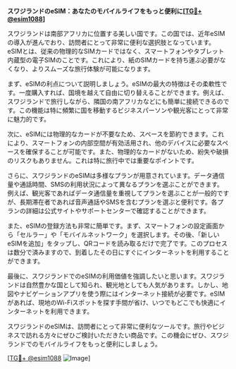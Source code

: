 **スワジランドのeSIM：あなたのモバイルライフをもっと便利に[[TG💪+ @esim1088](https://t.me/s/esim1088)]**

スワジランドは南部アフリカに位置する美しい国です。この国では、近年eSIMの導入が進んでおり、訪問者にとって非常に便利な選択肢となっています。eSIMとは、従来の物理的なSIMカードではなく、スマートフォンやタブレット内蔵型の電子SIMのことです。これにより、紙のSIMカードを持ち運ぶ必要がなくなり、よりスムーズな旅行体験が可能になります。

まず、eSIMの利点について説明しましょう。eSIMの最大の特徴はその柔軟性です。一度購入すれば、国境を越えて自由に切り替えることができます。例えば、スワジランドで旅行しながら、隣国の南アフリカなどにも簡単に接続できるのです。この機能は特に頻繁に国を移動するビジネスパーソンや観光客にとって非常に魅力的です。

次に、eSIMには物理的なカードが不要なため、スペースを節約できます。これにより、スマートフォンの内部空間が有効活用され、他のデバイスに必要なスペースを確保することが可能です。また、物理的なカードがないため、紛失や破損のリスクもありません。これは特に旅行中では重要なポイントです。

さらに、スワジランドのeSIMは多様なプランが用意されています。データ通信量や通話時間、SMSの利用状況によって異なるプランを選ぶことができます。例えば、観光客であればデータ通信量を重視してプランを選ぶことが一般的ですが、長期滞在者であれば音声通話やSMSを含むプランを選ぶと便利です。各プランの詳細は公式サイトやサポートセンターで確認することができます。

また、eSIMの登録方法も非常に簡単です。まず、スマートフォンの設定画面から「セルラー」や「モバイルネットワーク」を選択します。その後、「新しいeSIMを追加」をタップし、QRコードを読み取るだけで完了です。このプロセスは数分で済みますので、到着したその日にすぐにインターネットを利用することができます。

最後に、スワジランドでのeSIMの利用価値を強調したいと思います。スワジランドは自然豊かな国として知られ、観光地としても人気があります。しかし、地図やナビゲーションアプリを使う際にはインターネット接続が必要です。eSIMがあれば、現地のWi-Fiスポットを探す手間が省け、いつでもどこでも快適にインターネットを利用できます。

スワジランドのeSIMは、訪問者にとって非常に便利なツールです。旅行やビジネスで訪れる方々にぜひご検討いただきたい商品です。この機会にぜひ、スワジランドでのモバイルライフをもっと便利にしましょう。

[[TG💪+ @esim1088](https://t.me/s/esim1088) ![Image](https://i.postimg.cc/Y0z9fWf4/image.png)]